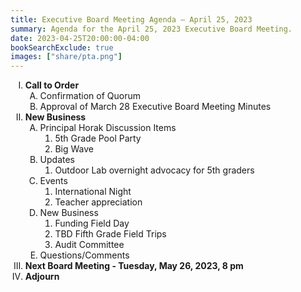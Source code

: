 ```yaml
---
title: Executive Board Meeting Agenda — April 25, 2023
summary: Agenda for the April 25, 2023 Executive Board Meeting.
date: 2023-04-25T20:00:00-04:00
bookSearchExclude: true
images: ["share/pta.png"]
---
```


<style type="text/css">
    ol { list-style-type: upper-roman; }
    ol ol { list-style-type: upper-alpha; }
    ol ol ol { list-style-type: decimal; }
    ol ol ol ol { list-style-type: lower-alpha; }
    ul { list-style-type: disc; }
</style>

1. **Call to Order**
    1. Confirmation of Quorum
    1. Approval of March 28 Executive Board Meeting Minutes
1. **New Business**
    1. Principal Horak Discussion Items
        1. 5th Grade Pool Party
        1. Big Wave
    1. Updates
        1. Outdoor Lab overnight advocacy for 5th graders
    1. Events
        1. International Night
        1. Teacher appreciation
    1. New Business
        1. Funding Field Day
        1. TBD Fifth Grade Field Trips
        1. Audit Committee
    1. Questions/Comments
1. **Next Board Meeting - Tuesday, May 26, 2023, 8 pm**
1. **Adjourn**
